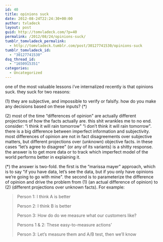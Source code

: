 ```yaml
---
id: 40
title: opinions suck
date: 2012-08-24T22:24:30+00:00
author: tvladeck
layout: post
guid: http://tomvladeck.com/?p=40
permalink: /2012/08/24/opinions-suck/
tumblr_tomvladeck_permalink:
  - http://tomvladeck.tumblr.com/post/30127741530/opinions-suck
tumblr_tomvladeck_id:
  - "30127741530"
dsq_thread_id:
  - "1650915351"
categories:
  - Uncategorized
---
```

<p>one of the most valuable lessons i&#8217;ve internalized recently is that opinions suck. they suck for two reasons:</p>
<p>(1) they are subjective, and impossible to verify or falsify. how do you make any decisions based on these inputs? (*)</p>
<p>(2) most of the time &#8220;differences of opinion" are actually different projections of how the facts actually are. this shit wrankles me to no end. consider: &#8220;i think it will rain tomorrow" &#8220;i don&#8217;t think it will rain tomorrow". there is a big difference between imperfect information and subjectivity. most differences of opinion are not in fact disagreements over subjective matters, but different projections over (unknown) objective facts. in these cases &#8220;let&#8217;s agree to disagree" (or any of its variants) is a shitty response. the answer is to get more data or to track which imperfect model of the world performs better in explaining it. </p>
<p>(*) the answer is two-fold. the first is the &#8220;marissa mayer" approach, which is to say &#8220;if you have data, let&#8217;s see the data, but if you only have opinions we&#8217;re going to go with mine". the second is to parameterize the difference of opinion and drive the problem from (1) (an actual difference of opinion) to (2) (different projections over unknown facts). For example:</p>
<blockquote>
<p>Person 1: I think A is better</p>
<p>Person 2: I think B is better</p>
<p>Person 3: How do do we measure what our customers like? </p>
<p>Persons 1 &amp; 2: These easy-to-measure actions&#8217;</p>
<p>Person 3: Let&#8217;s measure them and A/B test, then we&#8217;ll know</p>
</blockquote>